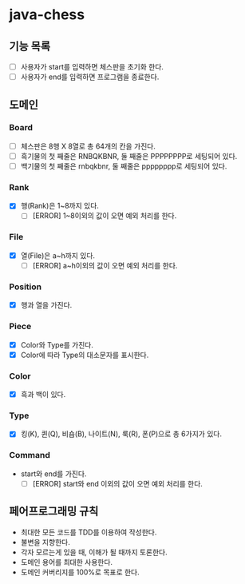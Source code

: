 # java-chess

## 기능 목록
- [ ] 사용자가 start를 입력하면 체스판을 초기화 한다.
- [ ] 사용자가 end를 입력하면 프로그램을 종료한다.

## 도메인

### Board
- [ ] 체스판은 8행 X 8열로 총 64개의 칸을 가진다.
- [ ] 흑기물의 첫 째줄은 RNBQKBNR, 둘 째줄은 PPPPPPPP로 세팅되어 있다.
- [ ] 백기물의 첫 째줄은 rnbqkbnr, 둘 째줄은 pppppppp로 세팅되어 있다.

### Rank
- [x] 행(Rank)은 1~8까지 있다.
    - [ ] [ERROR] 1~8이외의 값이 오면 예외 처리를 한다.

### File
- [x] 열(File)은 a~h까지 있다.
    - [ ] [ERROR] a~h이외의 값이 오면 예외 처리를 한다.

### Position
- [x] 행과 열을 가진다.

### Piece
- [x] Color와 Type를 가진다.
- [x] Color에 따라 Type의 대소문자를 표시한다.

### Color
- [x] 흑과 백이 있다.

### Type
- [x] 킹(K), 퀸(Q), 비숍(B), 나이트(N), 룩(R), 폰(P)으로 총 6가지가 있다.

### Command
- start와 end를 가진다.
    - [ ] [ERROR] start와 end 이외의 값이 오면 예외 처리를 한다.
    
## 페어프로그래밍 규칙
- 최대한 모든 코드를 TDD를 이용하여 작성한다.
- 불변을 지향한다.
- 각자 모르는게 있을 때, 이해가 될 때까지 토론한다.
- 도메인 용어를 최대한 사용한다.
- 도메인 커버리지를 100%로 목표로 한다.
